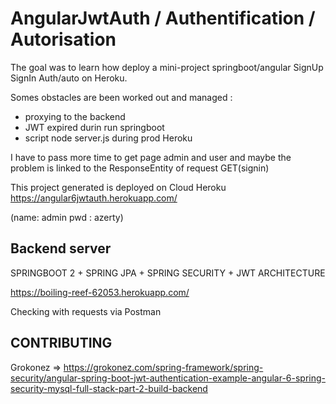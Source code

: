 # AngularJwtAuth / Authentification / Autorisation 

The goal was to learn how deploy a mini-project springboot/angular SignUp SignIn Auth/auto  on Heroku.

Somes obstacles are been worked out and managed :
- proxying to the backend
- JWT expired durin run springboot
- script node server.js during prod Heroku

I have to pass more time to get page admin and user and maybe the problem is linked to the ResponseEntity of request GET(signin) 

This project generated is deployed on Cloud Heroku
https://angular6jwtauth.herokuapp.com/

(name: admin pwd : azerty)
 

## Backend server
SPRINGBOOT 2 + SPRING JPA + SPRING SECURITY + JWT ARCHITECTURE

https://boiling-reef-62053.herokuapp.com/  

Checking with requests via Postman

## CONTRIBUTING

Grokonez => https://grokonez.com/spring-framework/spring-security/angular-spring-boot-jwt-authentication-example-angular-6-spring-security-mysql-full-stack-part-2-build-backend
